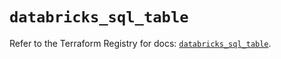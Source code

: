 # `databricks_sql_table`

Refer to the Terraform Registry for docs: [`databricks_sql_table`](https://registry.terraform.io/providers/databricks/databricks/1.67.0/docs/resources/sql_table).
